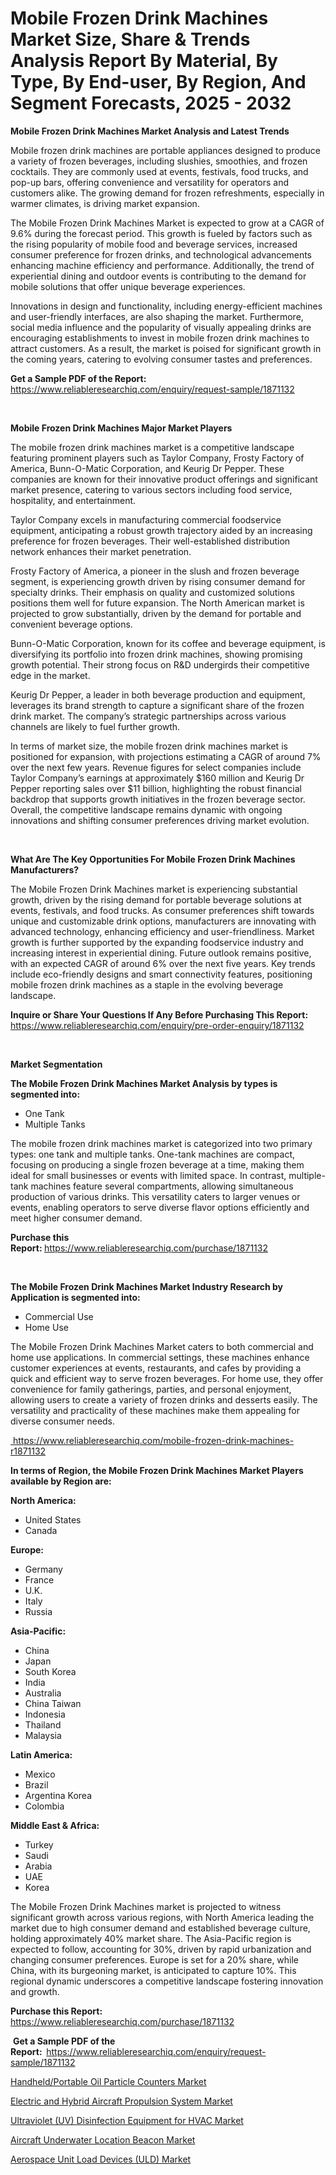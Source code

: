 <p><h1>Mobile Frozen Drink Machines Market Size, Share & Trends Analysis Report By Material, By Type, By End-user, By Region, And Segment Forecasts, 2025 - 2032</h1></p><p><strong>Mobile Frozen Drink Machines Market Analysis and Latest Trends</strong></p>
<p><p>Mobile frozen drink machines are portable appliances designed to produce a variety of frozen beverages, including slushies, smoothies, and frozen cocktails. They are commonly used at events, festivals, food trucks, and pop-up bars, offering convenience and versatility for operators and customers alike. The growing demand for frozen refreshments, especially in warmer climates, is driving market expansion.</p><p>The Mobile Frozen Drink Machines Market is expected to grow at a CAGR of 9.6% during the forecast period. This growth is fueled by factors such as the rising popularity of mobile food and beverage services, increased consumer preference for frozen drinks, and technological advancements enhancing machine efficiency and performance. Additionally, the trend of experiential dining and outdoor events is contributing to the demand for mobile solutions that offer unique beverage experiences.</p><p>Innovations in design and functionality, including energy-efficient machines and user-friendly interfaces, are also shaping the market. Furthermore, social media influence and the popularity of visually appealing drinks are encouraging establishments to invest in mobile frozen drink machines to attract customers. As a result, the market is poised for significant growth in the coming years, catering to evolving consumer tastes and preferences.</p></p>
<p><strong>Get a Sample PDF of the Report:&nbsp;</strong> <a href="https://www.reliableresearchiq.com/enquiry/request-sample/1871132?utm_campaign=973&utm_medium=2&utm_source=Github&utm_content=ia&utm_term=28022025&utm_id=mobile-frozen-drink-machines">https://www.reliableresearchiq.com/enquiry/request-sample/1871132</a></p>
<p>&nbsp;</p>
<p><strong>Mobile Frozen Drink Machines Major Market Players</strong></p>
<p><p>The mobile frozen drink machines market is a competitive landscape featuring prominent players such as Taylor Company, Frosty Factory of America, Bunn-O-Matic Corporation, and Keurig Dr Pepper. These companies are known for their innovative product offerings and significant market presence, catering to various sectors including food service, hospitality, and entertainment.</p><p>Taylor Company excels in manufacturing commercial foodservice equipment, anticipating a robust growth trajectory aided by an increasing preference for frozen beverages. Their well-established distribution network enhances their market penetration.</p><p>Frosty Factory of America, a pioneer in the slush and frozen beverage segment, is experiencing growth driven by rising consumer demand for specialty drinks. Their emphasis on quality and customized solutions positions them well for future expansion. The North American market is projected to grow substantially, driven by the demand for portable and convenient beverage options.</p><p>Bunn-O-Matic Corporation, known for its coffee and beverage equipment, is diversifying its portfolio into frozen drink machines, showing promising growth potential. Their strong focus on R&D undergirds their competitive edge in the market.</p><p>Keurig Dr Pepper, a leader in both beverage production and equipment, leverages its brand strength to capture a significant share of the frozen drink market. The company’s strategic partnerships across various channels are likely to fuel further growth.</p><p>In terms of market size, the mobile frozen drink machines market is positioned for expansion, with projections estimating a CAGR of around 7% over the next few years. Revenue figures for select companies include Taylor Company’s earnings at approximately $160 million and Keurig Dr Pepper reporting sales over $11 billion, highlighting the robust financial backdrop that supports growth initiatives in the frozen beverage sector. Overall, the competitive landscape remains dynamic with ongoing innovations and shifting consumer preferences driving market evolution.</p></p>
<p>&nbsp;</p>
<p><strong>What Are The Key Opportunities For Mobile Frozen Drink Machines Manufacturers?</strong></p>
<p><p>The Mobile Frozen Drink Machines market is experiencing substantial growth, driven by the rising demand for portable beverage solutions at events, festivals, and food trucks. As consumer preferences shift towards unique and customizable drink options, manufacturers are innovating with advanced technology, enhancing efficiency and user-friendliness. Market growth is further supported by the expanding foodservice industry and increasing interest in experiential dining. Future outlook remains positive, with an expected CAGR of around 6% over the next five years. Key trends include eco-friendly designs and smart connectivity features, positioning mobile frozen drink machines as a staple in the evolving beverage landscape.</p></p>
<p><strong>Inquire or Share Your Questions If Any Before Purchasing This Report:</strong> <a href="https://www.reliableresearchiq.com/enquiry/pre-order-enquiry/1871132?utm_campaign=973&utm_medium=2&utm_source=Github&utm_content=ia&utm_term=28022025&utm_id=mobile-frozen-drink-machines">https://www.reliableresearchiq.com/enquiry/pre-order-enquiry/1871132</a></p>
<p>&nbsp;</p>
<p><strong>Market Segmentation</strong></p>
<p><strong>The Mobile Frozen Drink Machines Market Analysis by types is segmented into:</strong></p>
<p><ul><li>One Tank</li><li>Multiple Tanks</li></ul></p>
<p><p>The mobile frozen drink machines market is categorized into two primary types: one tank and multiple tanks. One-tank machines are compact, focusing on producing a single frozen beverage at a time, making them ideal for small businesses or events with limited space. In contrast, multiple-tank machines feature several compartments, allowing simultaneous production of various drinks. This versatility caters to larger venues or events, enabling operators to serve diverse flavor options efficiently and meet higher consumer demand.</p></p>
<p><strong>Purchase this Report:&nbsp;</strong><a href="https://www.reliableresearchiq.com/purchase/1871132?utm_campaign=973&utm_medium=2&utm_source=Github&utm_content=ia&utm_term=28022025&utm_id=mobile-frozen-drink-machines">https://www.reliableresearchiq.com/purchase/1871132</a></p>
<p>&nbsp;</p>
<p><strong>The Mobile Frozen Drink Machines Market Industry Research by Application is segmented into:</strong></p>
<p><ul><li>Commercial Use</li><li>Home Use</li></ul></p>
<p><p>The Mobile Frozen Drink Machines Market caters to both commercial and home use applications. In commercial settings, these machines enhance customer experiences at events, restaurants, and cafes by providing a quick and efficient way to serve frozen beverages. For home use, they offer convenience for family gatherings, parties, and personal enjoyment, allowing users to create a variety of frozen drinks and desserts easily. The versatility and practicality of these machines make them appealing for diverse consumer needs.</p></p>
<p><a href="https://www.reliableresearchiq.com/mobile-frozen-drink-machines-r1871132?utm_campaign=973&utm_medium=2&utm_source=Github&utm_content=ia&utm_term=28022025&utm_id=mobile-frozen-drink-machines">&nbsp;https://www.reliableresearchiq.com/mobile-frozen-drink-machines-r1871132</a></p>
<p><strong>In terms of Region, the Mobile Frozen Drink Machines Market Players available by Region are:</strong></p>
<p>
    <p> <strong> North America: </strong>
        <ul>
            <li>United States</li>
            <li>Canada</li>
        </ul>
        </p> 
    <p> <strong> Europe: </strong>
        <ul>
            <li>Germany</li>
            <li>France</li>
            <li>U.K.</li>
            <li>Italy</li>
            <li>Russia</li>
        </ul>
        </p> 
    <p> <strong> Asia-Pacific: </strong>
        <ul>
            <li>China</li>
            <li>Japan</li>
            <li>South Korea</li>
            <li>India</li>
            <li>Australia</li>
            <li>China Taiwan</li>
            <li>Indonesia</li>
            <li>Thailand</li>
            <li>Malaysia</li>
        </ul>
        </p> 
    <p> <strong> Latin America: </strong>
        <ul>
            <li>Mexico</li>
            <li>Brazil</li>
            <li>Argentina Korea</li>
            <li>Colombia</li>
        </ul>
        </p> 
    <p> <strong> Middle East & Africa: </strong>
        <ul>
            <li>Turkey</li>
            <li>Saudi</li>
            <li>Arabia</li>
            <li>UAE</li>
            <li>Korea</li>
        </ul>
    </p>
    </p>
<p><p>The Mobile Frozen Drink Machines market is projected to witness significant growth across various regions, with North America leading the market due to high consumer demand and established beverage culture, holding approximately 40% market share. The Asia-Pacific region is expected to follow, accounting for 30%, driven by rapid urbanization and changing consumer preferences. Europe is set for a 20% share, while China, with its burgeoning market, is anticipated to capture 10%. This regional dynamic underscores a competitive landscape fostering innovation and growth.</p></p>
<p><strong>Purchase this Report: </strong><a href="https://www.reliableresearchiq.com/purchase/1871132?utm_campaign=973&utm_medium=2&utm_source=Github&utm_content=ia&utm_term=28022025&utm_id=mobile-frozen-drink-machines">https://www.reliableresearchiq.com/purchase/1871132</a></p>
<p>&nbsp;<strong>Get a Sample PDF of the Report:&nbsp;&nbsp;</strong><a href="https://www.reliableresearchiq.com/enquiry/request-sample/1871132?utm_campaign=973&utm_medium=2&utm_source=Github&utm_content=ia&utm_term=28022025&utm_id=mobile-frozen-drink-machines">https://www.reliableresearchiq.com/enquiry/request-sample/1871132</a></p>
<p><strong></strong></p>
<p><p><a href="https://github.com/lestymbango/Market-Research-Report-List-1/blob/main/handheldportable-oil-particle-counters-market.md?utm_campaign=973&utm_medium=2&utm_source=Github&utm_content=ia&utm_term=28022025&utm_id=mobile-frozen-drink-machines">Handheld/Portable Oil Particle Counters Market</a></p><p><a href="https://github.com/briandahm87/Market-Research-Report-List-1/blob/main/electric-and-hybrid-aircraft-propulsion-system-market.md?utm_campaign=973&utm_medium=2&utm_source=Github&utm_content=ia&utm_term=28022025&utm_id=mobile-frozen-drink-machines">Electric and Hybrid Aircraft Propulsion System Market</a></p><p><a href="https://github.com/felishtimoti/Market-Research-Report-List-1/blob/main/ultraviolet-uv-disinfection-equipment-for-hvac-market.md?utm_campaign=973&utm_medium=2&utm_source=Github&utm_content=ia&utm_term=28022025&utm_id=mobile-frozen-drink-machines">Ultraviolet (UV) Disinfection Equipment for HVAC Market</a></p><p><a href="https://github.com/muhjanaidu/Market-Research-Report-List-1/blob/main/aircraft-underwater-location-beacon-market.md?utm_campaign=973&utm_medium=2&utm_source=Github&utm_content=ia&utm_term=28022025&utm_id=mobile-frozen-drink-machines">Aircraft Underwater Location Beacon Market</a></p><p><a href="https://github.com/popupioo/Market-Research-Report-List-1/blob/main/aerospace-unit-load-devices-uld-market.md?utm_campaign=973&utm_medium=2&utm_source=Github&utm_content=ia&utm_term=28022025&utm_id=mobile-frozen-drink-machines">Aerospace Unit Load Devices (ULD) Market</a></p></p>